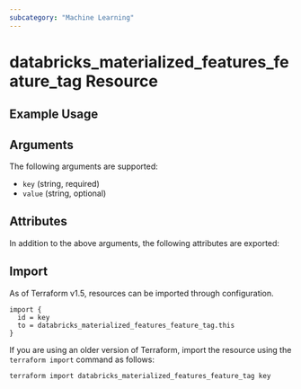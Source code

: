 ```yaml
---
subcategory: "Machine Learning"
---
```

# databricks_materialized_features_feature_tag Resource


## Example Usage


## Arguments
The following arguments are supported:
* `key` (string, required)
* `value` (string, optional)



## Attributes
In addition to the above arguments, the following attributes are exported:

## Import
As of Terraform v1.5, resources can be imported through configuration.
```hcl
import {
  id = key
  to = databricks_materialized_features_feature_tag.this
}
```

If you are using an older version of Terraform, import the resource using the `terraform import` command as follows:
```sh
terraform import databricks_materialized_features_feature_tag key
```